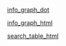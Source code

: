 [info_graph_dot](info_graph_dot/README.md)

[info_graph_html](info_graph_html/README.md)

[search_table_html](search_table_html/README.md)

